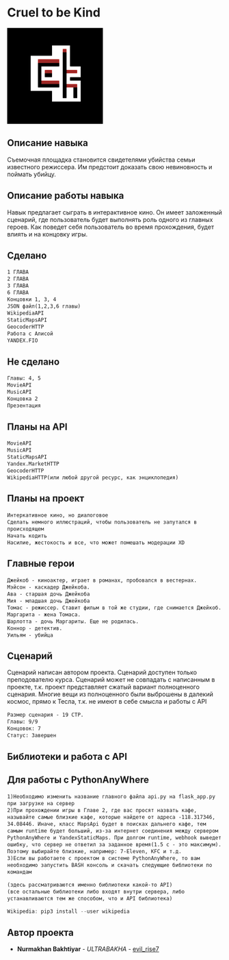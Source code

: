 # Cruel to be Kind
![](logo.png)
## Описание навыка
Съемочная площадка становится свидетелями убийства семьи известного режиссера. Им предстоит доказать свою невиновность и поймать убийцу.
## Описание работы навыка
Навык предлагает сыграть в интерактивное кино. Он имеет заложенный сценарий, где пользователь будет выполнять роль одного из главных героев. Как поведет себя пользователь во время прохождения, будет влиять и на концовку игры.
## Сделано
```
1 ГЛАВА
2 ГЛАВА
3 ГЛАВА
6 ГЛАВА
Концовки 1, 3, 4
JSON файл(1,2,3,6 главы)
WikipediaAPI
StaticMapsAPI
GeocoderHTTP
Работа с Алисой
YANDEX.FIO
```
## Не сделано
```
Главы: 4, 5
MovieAPI
MusicAPI
Концовка 2
Презентация
```
## Планы на API
```
MovieAPI
MusicAPI
StaticMapsAPI
Yandex.MarketHTTP
GeocoderHTTP
WikipediaHTTP(или любой другой ресурс, как энциклопедия)
```
## Планы на проект
```
Интеркативное кино, но диалоговое
Сделать немного иллюстраций, чтобы пользователь не запутался в происходящем
Начать кодить
Насилие, жестокость и все, что может помешать модерации XD
```
## Главные герои
```
Джейкоб - киноактер, играет в романах, пробовался в вестернах.
Мэйсон - каскадер Джейкоба.
Ава - старшая дочь Джейкоба
Мия - младшая дочь Джейкоба
Томас - режиссер. Ставит фильм в той же студии, где снимается Джейкоб.
Маргарита - жена Томаса.
Шарлотта - дочь Маргариты. Еще не родилась.
Коннор - детектив.
Уильям - убийца
```
## Сценарий
Сценарий написан автором проекта. Сценарий доступен только преподователю курса. Сценарий может не совпадать с написанным в проекте, т.к. проект представляет сжатый вариант полноценного сценария. Многие вещи из полноценного были выброшены в далекий космос, прямо к Тесла, т.к. не имеют в себе смысла и работы с API
```
Размер сценария - 19 СТР.
Главы: 9/9
Концовок: 7
Статус: Завершен
```
## Библиотеки и работа с API
## Для работы с PythonAnyWhere
```
1)Необходимо изменить название главного файла api.py на flask_app.py при загрузке на сервер
2)При прохождении игры в Главе 2, где вас просят назвать кафе, называйте самые близкие кафе, которые найдете от адреса -118.317346, 34.08446. Иначе, класс MapsApi будет в поисках дальнего кафе, тем самым runtime будет больший, из-за интернет соединения между сервером PythonAnyWhere и YandexStaticMaps. При долгом runtime, webhook выведет ошибку, что сервер не ответил за заданное время(1.5 с - это максимум). Поэтому выбирайте близкие, например: 7-Eleven, KFC и т.д.
3)Если вы работаете с проектом в системе PythonAnyWhere, то вам необходимо запустить BASH консоль и скачать следующие библиотеки по командам
```
```
(здесь рассматриваются именно библиотеки какой-то API)
(все остальные библиотеки либо входят внутри сервера, либо устанавливаются тем же способом, что и API библиотека)
```
```java
Wikipedia: pip3 install --user wikipedia
```
## Автор проекта
* **Nurmakhan Bakhtiyar** - *ULTRABAKHA* - [evil_rise7](https://github.com/evilrise7)
